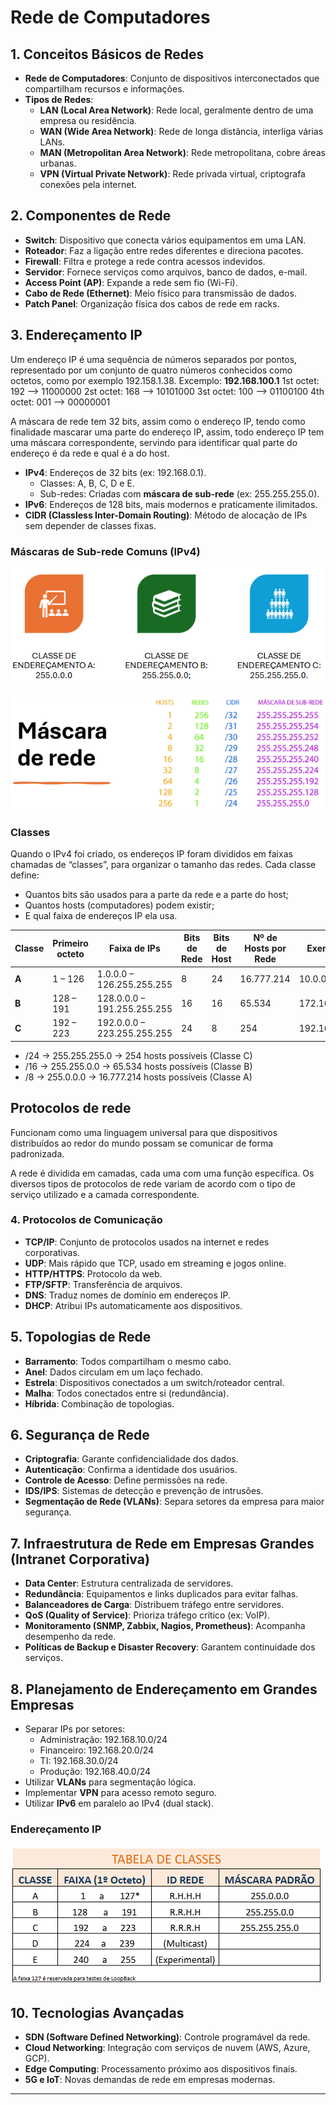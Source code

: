 
# Rede de Computadores

## 1. Conceitos Básicos de Redes
- **Rede de Computadores**: Conjunto de dispositivos interconectados que compartilham recursos e informações.
- **Tipos de Redes**:
  - **LAN (Local Area Network)**: Rede local, geralmente dentro de uma empresa ou residência.
  - **WAN (Wide Area Network)**: Rede de longa distância, interliga várias LANs.
  - **MAN (Metropolitan Area Network)**: Rede metropolitana, cobre áreas urbanas.
  - **VPN (Virtual Private Network)**: Rede privada virtual, criptografa conexões pela internet.

## 2. Componentes de Rede
- **Switch**: Dispositivo que conecta vários equipamentos em uma LAN.
- **Roteador**: Faz a ligação entre redes diferentes e direciona pacotes.
- **Firewall**: Filtra e protege a rede contra acessos indevidos.
- **Servidor**: Fornece serviços como arquivos, banco de dados, e-mail.
- **Access Point (AP)**: Expande a rede sem fio (Wi-Fi).
- **Cabo de Rede (Ethernet)**: Meio físico para transmissão de dados.
- **Patch Panel**: Organização física dos cabos de rede em racks.

## 3. Endereçamento IP

Um endereço IP é uma sequência de números separados por pontos, representado por um conjunto de quatro números conhecidos como octetos, como por exemplo 192.158.1.38. 
Excemplo: **192.168.100.1**
1st octet: 192  --> 11000000
2st octet: 168  --> 10101000
3st octet: 100  --> 01100100
4th octet: 001  --> 00000001

A máscara de rede tem 32 bits, assim como o endereço IP, tendo como finalidade mascarar uma parte do endereço IP, assim, todo endereço IP tem uma máscara correspondente, servindo para identificar qual parte do endereço é da rede e qual é a do host.


- **IPv4**: Endereços de 32 bits (ex: 192.168.0.1).
  - Classes: A, B, C, D e E.
  - Sub-redes: Criadas com **máscara de sub-rede** (ex: 255.255.255.0).
- **IPv6**: Endereços de 128 bits, mais modernos e praticamente ilimitados.
- **CIDR (Classless Inter-Domain Routing)**: Método de alocação de IPs sem depender de classes fixas.

### Máscaras de Sub-rede Comuns (IPv4)

![alt text](image-1.png)

![alt text](image.png)

### Classes
Quando o IPv4 foi criado, os endereços IP foram divididos em faixas chamadas de “classes”, para organizar o tamanho das redes.
Cada classe define:
- Quantos bits são usados para a parte da rede e a parte do host;
- Quantos hosts (computadores) podem existir;
- E qual faixa de endereços IP ela usa.

| Classe | Primeiro octeto | Faixa de IPs                | Bits de Rede | Bits de Host | Nº de Hosts por Rede | Exemplo     |
| ------ | --------------- | --------------------------- | ------------ | ------------ | -------------------- | ----------- |
| **A**  | 1 – 126         | 1.0.0.0 – 126.255.255.255   | 8            | 24           | 16.777.214           | 10.0.0.0    |
| **B**  | 128 – 191       | 128.0.0.0 – 191.255.255.255 | 16           | 16           | 65.534               | 172.16.0.0  |
| **C**  | 192 – 223       | 192.0.0.0 – 223.255.255.255 | 24           | 8            | 254                  | 192.168.0.0 |

- /24 → 255.255.255.0 → 254 hosts possíveis (Classe C)
- /16 → 255.255.0.0 → 65.534 hosts possíveis (Classe B)
- /8 → 255.0.0.0 → 16.777.214 hosts possíveis (Classe A)


## Protocolos de rede

Funcionam como uma linguagem universal para que dispositivos distribuídos ao redor do mundo possam se comunicar de forma padronizada.

A rede é dividida em camadas, cada uma com uma função específica. Os diversos tipos de protocolos de rede variam de acordo com o tipo de serviço utilizado e a camada correspondente.

### 4. Protocolos de Comunicação
- **TCP/IP**: Conjunto de protocolos usados na internet e redes corporativas.
- **UDP**: Mais rápido que TCP, usado em streaming e jogos online.
- **HTTP/HTTPS**: Protocolo da web.
- **FTP/SFTP**: Transferência de arquivos.
- **DNS**: Traduz nomes de domínio em endereços IP.
- **DHCP**: Atribui IPs automaticamente aos dispositivos.

## 5. Topologias de Rede
- **Barramento**: Todos compartilham o mesmo cabo.
- **Anel**: Dados circulam em um laço fechado.
- **Estrela**: Dispositivos conectados a um switch/roteador central.
- **Malha**: Todos conectados entre si (redundância).
- **Híbrida**: Combinação de topologias.

## 6. Segurança de Rede
- **Criptografia**: Garante confidencialidade dos dados.
- **Autenticação**: Confirma a identidade dos usuários.
- **Controle de Acesso**: Define permissões na rede.
- **IDS/IPS**: Sistemas de detecção e prevenção de intrusões.
- **Segmentação de Rede (VLANs)**: Separa setores da empresa para maior segurança.

## 7. Infraestrutura de Rede em Empresas Grandes (Intranet Corporativa)
- **Data Center**: Estrutura centralizada de servidores.
- **Redundância**: Equipamentos e links duplicados para evitar falhas.
- **Balanceadores de Carga**: Distribuem tráfego entre servidores.
- **QoS (Quality of Service)**: Prioriza tráfego crítico (ex: VoIP).
- **Monitoramento (SNMP, Zabbix, Nagios, Prometheus)**: Acompanha desempenho da rede.
- **Políticas de Backup e Disaster Recovery**: Garantem continuidade dos serviços.

## 8. Planejamento de Endereçamento em Grandes Empresas
- Separar IPs por setores:
  - Administração: 192.168.10.0/24
  - Financeiro: 192.168.20.0/24
  - TI: 192.168.30.0/24
  - Produção: 192.168.40.0/24
- Utilizar **VLANs** para segmentação lógica.
- Implementar **VPN** para acesso remoto seguro.
- Utilizar **IPv6** em paralelo ao IPv4 (dual stack).

### Endereçamento IP

![alt text](image-2.png)

## 10. Tecnologias Avançadas
- **SDN (Software Defined Networking)**: Controle programável da rede.
- **Cloud Networking**: Integração com serviços de nuvem (AWS, Azure, GCP).
- **Edge Computing**: Processamento próximo aos dispositivos finais.
- **5G e IoT**: Novas demandas de rede em empresas modernas.

---
